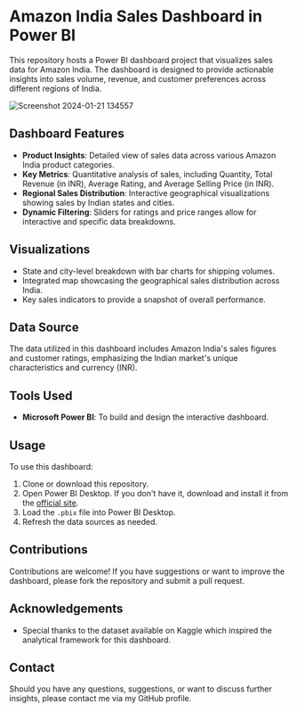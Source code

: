 # Amazon India Sales Dashboard in Power BI

This repository hosts a Power BI dashboard project that visualizes sales data for Amazon India. The dashboard is designed to provide actionable insights into sales volume, revenue, and customer preferences across different regions of India.

![Screenshot 2024-01-21 134557](https://github.com/dhruvil188/Amazon-India-Sales-Dashboard-in-Power-BI/assets/56564974/a03179bf-418e-4687-b63b-40cc12a8510c)

## Dashboard Features

- **Product Insights**: Detailed view of sales data across various Amazon India product categories.
- **Key Metrics**: Quantitative analysis of sales, including Quantity, Total Revenue (in INR), Average Rating, and Average Selling Price (in INR).
- **Regional Sales Distribution**: Interactive geographical visualizations showing sales by Indian states and cities.
- **Dynamic Filtering**: Sliders for ratings and price ranges allow for interactive and specific data breakdowns.

## Visualizations

- State and city-level breakdown with bar charts for shipping volumes.
- Integrated map showcasing the geographical sales distribution across India.
- Key sales indicators to provide a snapshot of overall performance.

## Data Source

The data utilized in this dashboard includes Amazon India's sales figures and customer ratings, emphasizing the Indian market's unique characteristics and currency (INR).

## Tools Used

- **Microsoft Power BI**: To build and design the interactive dashboard.

## Usage

To use this dashboard:

1. Clone or download this repository.
2. Open Power BI Desktop. If you don't have it, download and install it from the [official site](https://powerbi.microsoft.com/en-us/desktop/).
3. Load the `.pbix` file into Power BI Desktop.
4. Refresh the data sources as needed.

## Contributions

Contributions are welcome! If you have suggestions or want to improve the dashboard, please fork the repository and submit a pull request.

## Acknowledgements

- Special thanks to the dataset available on Kaggle which inspired the analytical framework for this dashboard.

## Contact

Should you have any questions, suggestions, or want to discuss further insights, please contact me via my GitHub profile.
